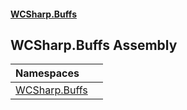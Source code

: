 #### [WCSharp\.Buffs](README.md 'README')

## WCSharp\.Buffs Assembly

| Namespaces | |
| :--- | :--- |
| [WCSharp\.Buffs](WCSharp.Buffs.md 'WCSharp\.Buffs') | |
